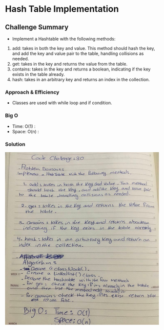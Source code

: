 # Hash Table Implementation

## Challenge Summary
- Implement a Hashtable with the following methods:
1. add: takes in both the key and value. This method should hash the key, and add the key and value pair to the table, handling collisions as needed.
2. get: takes in the key and returns the value from the table.
3. contains: takes in the key and returns a boolean, indicating if the key exists in the table already.
4. hash: takes in an arbitrary key and returns an index in the collection.

### Approach & Efficiency
- Classes are used with while loop and if condition.

### Big O
- Time: O(1) :
- Space: O(n) :

### Solution
![](https://github.com/AhlamAlefishat-401-advanced-javascript/data-structures-and-algorithms/blob/master/assets/hashtable.jpg)
